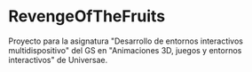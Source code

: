 # RevengeOfTheFruits
Proyecto para la asignatura "Desarrollo de entornos interactivos multidispositivo" del GS en "Animaciones 3D, juegos y entornos interactivos" de Universae.
